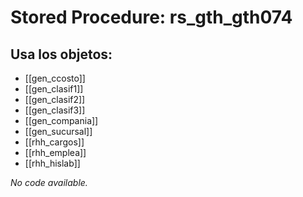 # Stored Procedure: rs_gth_gth074

## Usa los objetos:
- [[gen_ccosto]]
- [[gen_clasif1]]
- [[gen_clasif2]]
- [[gen_clasif3]]
- [[gen_compania]]
- [[gen_sucursal]]
- [[rhh_cargos]]
- [[rhh_emplea]]
- [[rhh_hislab]]

*No code available.*
